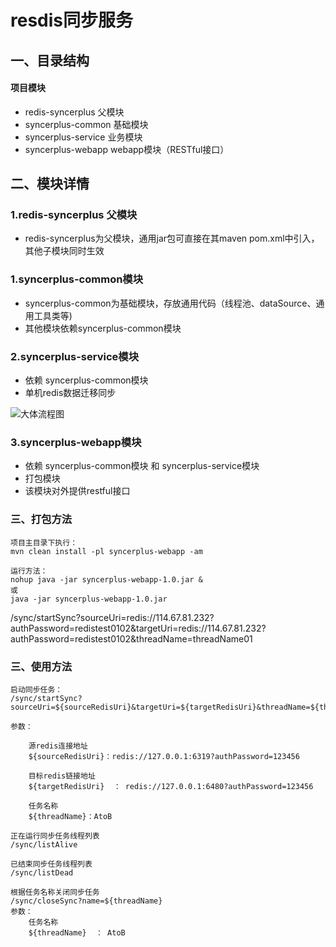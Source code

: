 # resdis同步服务
## 一、目录结构
#### 项目模块
* redis-syncerplus   父模块
* syncerplus-common  基础模块
* syncerplus-service 业务模块
* syncerplus-webapp  webapp模块（RESTful接口）


## 二、模块详情

### 1.redis-syncerplus 父模块
 - redis-syncerplus为父模块，通用jar包可直接在其maven pom.xml中引入，其他子模块同时生效

### 1.syncerplus-common模块
 - syncerplus-common为基础模块，存放通用代码（线程池、dataSource、通用工具类等)
 - 其他模块依赖syncerplus-common模块
 
 
### 2.syncerplus-service模块
 - 依赖 syncerplus-common模块
 - 单机redis数据迁移同步

![大体流程图](http://git.jd.com/csddevelop/redissyncer-service/raw/master/doc/img/01.png)




### 3.syncerplus-webapp模块
 -  依赖 syncerplus-common模块 和 syncerplus-service模块
 -  打包模块
 -  该模块对外提供restful接口
 





### 三、打包方法
    项目主目录下执行：
    mvn clean install -pl syncerplus-webapp -am
    
    运行方法：
    nohup java -jar syncerplus-webapp-1.0.jar &
    或
    java -jar syncerplus-webapp-1.0.jar

/sync/startSync?sourceUri=redis://114.67.81.232?authPassword=redistest0102&targetUri=redis://114.67.81.232?authPassword=redistest0102&threadName=threadName01

### 三、使用方法


    
    启动同步任务：
    /sync/startSync?sourceUri=${sourceRedisUri}&targetUri=${targetRedisUri}&threadName=${threadName}
 
    参数：
    
        源redis连接地址
        ${sourceRedisUri}：redis://127.0.0.1:6319?authPassword=123456
        
        目标redis链接地址 
        ${targetRedisUri}  ： redis://127.0.0.1:6480?authPassword=123456
        
        任务名称
        ${threadName}：AtoB
    
    正在运行同步任务线程列表   
    /sync/listAlive
    
    已结束同步任务线程列表
    /sync/listDead
    
    根据任务名称关闭同步任务
    /sync/closeSync?name=${threadName}
    参数：
        任务名称
        ${threadName}  ： AtoB